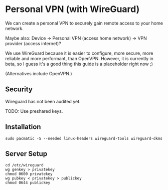 # Personal VPN \(with WireGuard\)

We can create a personal VPN to securely gain remote access to your home network.

Maybe also: Device -&gt; Personal VPN \(access home network\) -&gt; VPN provider \(access internet\)?

We use WireGuard because it is easier to configure, more secure, more reliable and more performant, than OpenVPN. However, it is currently in beta, so I guess it's a good thing this guide is a placeholder right now ;\)

\(Alternatives include OpenVPN.\)

## Security

Wireguard has not been audited yet.

TODO: Use preshared keys.

## Installation

```console
sudo pacmatic -S --needed linux-headers wireguard-tools wireguard-dkms
```

## Server Setup

```
cd /etc/wireguard
wg genkey > privatekey
chmod 0600 privatekey
wg pubkey < privatekey > publickey
chmod 0644 publickey
```



